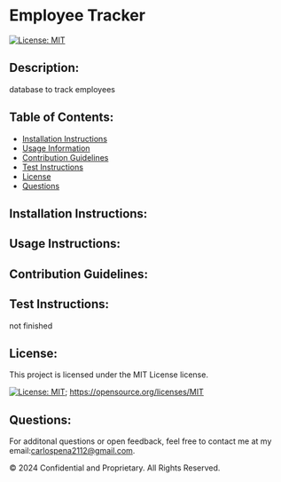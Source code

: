 # Employee Tracker
  
  [![License: MIT](https://img.shields.io/badge/License-MIT-yellow.svg)](https://opensource.org/licenses/MIT)
  
  ## Description:
  database to track employees
  
  ## Table of Contents:
  - [Installation Instructions](#Installation-Instructions)
  - [Usage Information](#Usage-Information)
  - [Contribution Guidelines](#Contribution-Guidelines)
  - [Test Instructions](#Test-Instructions)
  - [License](#License)
  - [Questions](#Questions)

  ## Installation Instructions:
  
  
  ## Usage Instructions:
  
  
  ## Contribution Guidelines:
  
  
  ## Test Instructions:
  not finished
  
  ## License:
  
  This project is licensed under the MIT License license.
  
  [![License: MIT](https://img.shields.io/badge/License-MIT-yellow.svg)](https://opensource.org/licenses/MIT);
  https://opensource.org/licenses/MIT
  
  ## Questions:
  For additonal questions or open feedback, feel free to contact me at my email:carlospena2112@gmail.com.
  
  © 2024 Confidential and Proprietary. All Rights Reserved.